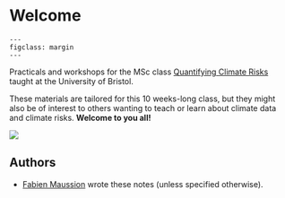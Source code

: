 # Welcome

```{figure} img/logo_uob_small.jpg
---
figclass: margin
---
```

Practicals and workshops for the MSc class [Quantifying Climate Risks](https://www.bris.ac.uk/unit-programme-catalogue/UnitDetails.jsa?ayrCode=24%2F25&unitCode=GEOGM0045) taught at the University of Bristol.

These materials are tailored for this 10 weeks-long class, but they might also be of interest to others wanting to teach or learn about climate data and climate risks. **Welcome to you all!**

![](img/welcome_img.jpg)

## Authors

- [Fabien Maussion](http://fabienmaussion.info/) wrote these notes (unless specified otherwise).
<!---
- Jeanne Milot-Weil and Hamish Wilkinson (teaching assistants in 2024-2025) reviewed and proof read them.
-->
